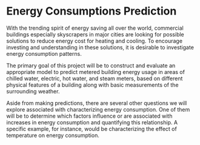 # Energy Consumptions Prediction

With the trending spirit of energy saving all over the world, commercial buildings especially skyscrapers in major cities are looking for possible solutions to reduce energy cost for heating and cooling. To encourage investing and understanding in these solutions, it is desirable to investigate energy consumption patterns.

The primary goal of this project will be to construct and evaluate an appropriate model to predict metered building energy usage in areas of chilled water, electric, hot water, and steam meters, based on different physical features of a building along with basic measurements of the surrounding weather. 

Aside from making predictions, there are several other questions we will explore associated with characterizing energy consumption. One of them will be to determine which factors influence or are associated with increases in energy consumption and quantifying this relationship. A specific example, for instance, would be characterizing the effect of temperature on energy consumption.
